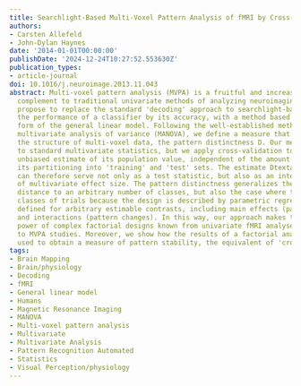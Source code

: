 ```yaml
---
title: Searchlight-Based Multi-Voxel Pattern Analysis of fMRI by Cross-Validated MANOVA
authors:
- Carsten Allefeld
- John-Dylan Haynes
date: '2014-01-01T00:00:00'
publishDate: '2024-12-24T10:27:52.553630Z'
publication_types:
- article-journal
doi: 10.1016/j.neuroimage.2013.11.043
abstract: Multi-voxel pattern analysis (MVPA) is a fruitful and increasingly popular
  complement to traditional univariate methods of analyzing neuroimaging data. We
  propose to replace the standard 'decoding' approach to searchlight-based MVPA, measuring
  the performance of a classifier by its accuracy, with a method based on the multivariate
  form of the general linear model. Following the well-established methodology of
  multivariate analysis of variance (MANOVA), we define a measure that directly characterizes
  the structure of multi-voxel data, the pattern distinctness D. Our measure is related
  to standard multivariate statistics, but we apply cross-validation to obtain an
  unbiased estimate of its population value, independent of the amount of data or
  its partitioning into 'training' and 'test' sets. The estimate Dtextasciicircum
  can therefore serve not only as a test statistic, but also as an interpretable measure
  of multivariate effect size. The pattern distinctness generalizes the Mahalanobis
  distance to an arbitrary number of classes, but also the case where there are no
  classes of trials because the design is described by parametric regressors. It is
  defined for arbitrary estimable contrasts, including main effects (pattern differences)
  and interactions (pattern changes). In this way, our approach makes the full analytical
  power of complex factorial designs known from univariate fMRI analyses available
  to MVPA studies. Moreover, we show how the results of a factorial analysis can be
  used to obtain a measure of pattern stability, the equivalent of 'cross-decoding'.
tags:
- Brain Mapping
- Brain/physiology
- Decoding
- fMRI
- General linear model
- Humans
- Magnetic Resonance Imaging
- MANOVA
- Multi-voxel pattern analysis
- Multivariate
- Multivariate Analysis
- Pattern Recognition Automated
- Statistics
- Visual Perception/physiology
---
```

